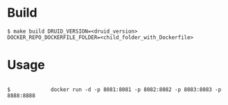 # Build

```shell
$ make build DRUID_VERSION=<druid_version> DOCKER_REPO_DOCKERFILE_FOLDER=<child_folder_with_Dockerfile>
```

# Usage

```shell

$             docker run -d -p 8081:8081 -p 8082:8082 -p 8083:8083 -p 8888:8888
```
